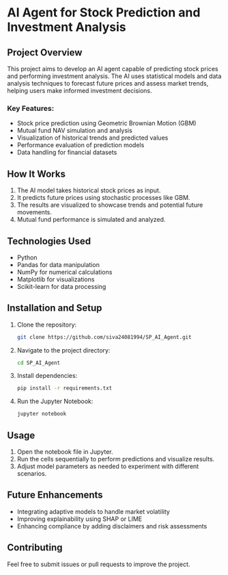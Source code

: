 # AI Agent for Stock Prediction and Investment Analysis

## Project Overview
This project aims to develop an AI agent capable of predicting stock prices and performing investment analysis. The AI uses statistical models and data analysis techniques to forecast future prices and assess market trends, helping users make informed investment decisions.

### Key Features:
- Stock price prediction using Geometric Brownian Motion (GBM)
- Mutual fund NAV simulation and analysis
- Visualization of historical trends and predicted values
- Performance evaluation of prediction models
- Data handling for financial datasets

## How It Works
1. The AI model takes historical stock prices as input.
2. It predicts future prices using stochastic processes like GBM.
3. The results are visualized to showcase trends and potential future movements.
4. Mutual fund performance is simulated and analyzed.

## Technologies Used
- Python
- Pandas for data manipulation
- NumPy for numerical calculations
- Matplotlib for visualizations
- Scikit-learn for data processing

## Installation and Setup
1. Clone the repository:
   ```bash
   git clone https://github.com/siva24081994/SP_AI_Agent.git
   ```
2. Navigate to the project directory:
   ```bash
   cd SP_AI_Agent
   ```
3. Install dependencies:
   ```bash
   pip install -r requirements.txt
   ```
4. Run the Jupyter Notebook:
   ```bash
   jupyter notebook
   ```

## Usage
1. Open the notebook file in Jupyter.
2. Run the cells sequentially to perform predictions and visualize results.
3. Adjust model parameters as needed to experiment with different scenarios.

## Future Enhancements
- Integrating adaptive models to handle market volatility
- Improving explainability using SHAP or LIME
- Enhancing compliance by adding disclaimers and risk assessments

## Contributing
Feel free to submit issues or pull requests to improve the project.


